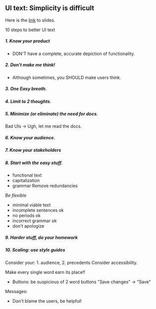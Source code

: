 UI text: Simplicity is difficult 
--------------------------------

Here is the [link](http://slides.com/mike-1/osconjang) to slides.

10 steps to better UI text 
##### 1. Know your product
- DON'T have a complete, accurate depiction of functionality.

##### 2.  Don't make me think!
- Although sometimes, you SHOULD make users think.

##### 3. One Easy breath.

##### 4. Limit to 2 thoughts.

##### 5. Minimize (or eliminate) the need for docs.
Bad UIs -> Ugh, let me read the docs.

##### 6. Know your audience.

##### 7. Know your stakeholders

##### 8. Start with the easy stuff.
- functional text
- capitalization
- grammar
Remove redundancies

*Be flexible*   
- minimal viable text
- incomplete sentences ok
- no periods ok
- incorrect grammar ok
- don't apologize

##### 9. Harder stuff, do your homework

##### 10. Scaling: use style guides
Consider your: 1. audience, 2. precedents
Consider accessibility.

Make every single word earn its place!!
- Buttons: be suspicious of 2 word buttons "Save changes" -> "Save"

Messages:
- Don't blame the users, be helpful!



